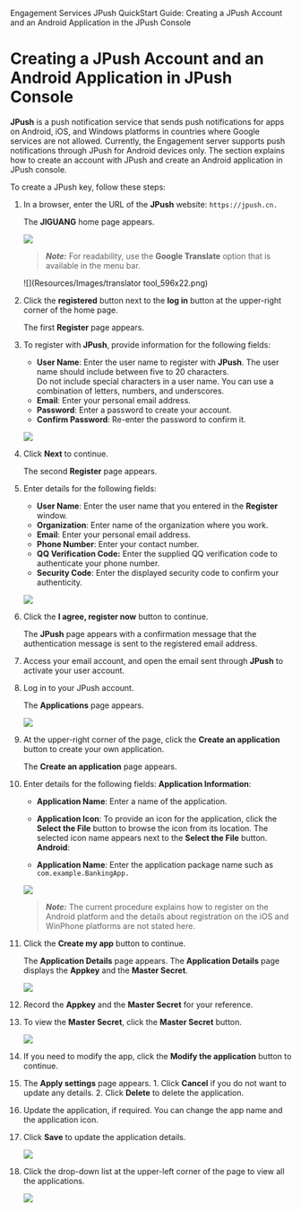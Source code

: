                              

Engagement Services JPush QuickStart Guide: Creating a JPush Account and an Android Application in the JPush Console

Creating a JPush Account and an Android Application in JPush Console
====================================================================

**JPush** is a push notification service that sends push notifications for apps on Android, iOS, and Windows platforms in countries where Google services are not allowed. Currently, the Engagement server supports push notifications through JPush for Android devices only. The section explains how to create an account with JPush and create an Android application in JPush console.

To create a JPush key, follow these steps:

1.  In a browser, enter the URL of the **JPush** website: `https://jpush.cn.`
    
    The **JIGUANG** home page appears.
    
    ![](Resources/Images/NewJPush/imgae1_594x298.png)
    
    > **_Note:_** For readability, use the **Google Translate** option that is available in the menu bar.
    
    ![](Resources/Images/translator tool_596x22.png)
    
2.  Click the **registered** button next to the **log in** button at the upper-right corner of the home page.
    
    The first **Register** page appears.
    
3.  To register with **JPush**, provide information for the following fields:
    
    *   **User Name**: Enter the user name to register with **JPush**. The user name should include between five to 20 characters.  
        Do not include special characters in a user name. You can use a combination of letters, numbers, and underscores.
    *   **Email**: Enter your personal email address.
    *   **Password**: Enter a password to create your account.
    *   **Confirm Password**: Re-enter the password to confirm it.
    
    ![](Resources/Images/NewJPush/imgae2.png)
    
4.  Click **Next** to continue.
    
    The second **Register** page appears.
    
5.  Enter details for the following fields:
    
    *   **User Name**: Enter the user name that you entered in the **Register** window.
    *   **Organization**: Enter name of the organization where you work.
    *   **Email**: Enter your personal email address.
    *   **Phone Number**: Enter your contact number.
    *   **QQ Verification Code:** Enter the supplied QQ verification code to authenticate your phone number.
    *   **Security Code**: Enter the displayed security code to confirm your authenticity.
    
    ![](Resources/Images/NewJPush/image3.png)
    
6.  Click the **I agree, register now** button to continue.
    
    The **JPush** page appears with a confirmation message that the authentication message is sent to the registered email address.
    
7.  Access your email account, and open the email sent through **JPush** to activate your user account.
8.  Log in to your JPush account.
    
    The **Applications** page appears.
    
    ![](Resources/Images/NewJPush/image4_598x253.png)
    
9.  At the upper-right corner of the page, click the **Create an application** button to create your own application.
    
    The **Create an application** page appears.
    
10.  Enter details for the following fields:
       **Application Information**:
        *   **Application Name**: Enter a name of the application.
        *   **Application Icon**: To provide an icon for the application, click the **Select the File** button to browse the icon from its location. The selected icon name appears next to the **Select the File** button.
      **Android**:
        
        *   **Application Name**: Enter the application package name such as `com.example.BankingApp.`
        
        ![](Resources/Images/NewJPush/image5_556x486.png)
        
        > **_Note:_** The current procedure explains how to register on the Android platform and the details about registration on the iOS and WinPhone platforms are not stated here.
        
11.  Click the **Create my app** button to continue.
    
      The **Application Details** page appears. The **Application Details** page displays the **Appkey** and the **Master Secret**.
    
     ![](Resources/Images/NewJPush/image6_606x543.png)
    
12.  Record the **Appkey** and the **Master Secret** for your reference.
13.  To view the **Master Secret**, click the **Master Secret** button.
    
     ![](Resources/Images/NewJPush/image7.png)
    
14.  If you need to modify the app, click the **Modify the application** button to continue.
15.  The **Apply settings** page appears.
    1.  Click **Cancel** if you do not want to update any details.
    2.  Click **Delete** to delete the application.
16.  Update the application, if required. You can change the app name and the application icon.
17.  Click **Save** to update the application details.
    
     ![](Resources/Images/NewJPush/image8_593x512.png)
    
18.  Click the drop-down list at the upper-left corner of the page to view all the applications.
    
     ![](Resources/Images/NewJPush/image9_600x348.png)
